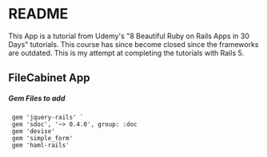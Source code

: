 # README

This App is a tutorial from Udemy's "8 Beautiful Ruby on Rails Apps in 30 Days" tutorials. This course has since become closed since the frameworks are outdated. This is my attempt at completing the tutorials with Rails 5. 

## FileCabinet App

##### Gem Files to add

 ```
  gem 'jquery-rails' `
  gem 'sdoc', '~> 0.4.0', group: :doc
  gem 'devise'
  gem 'simple_form'
  gem 'haml-rails'
  
  ```
